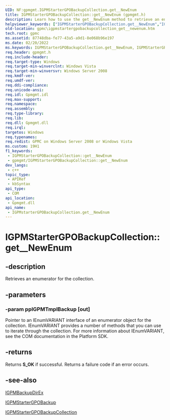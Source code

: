 ```yaml
---
UID: NF:gpmgmt.IGPMStarterGPOBackupCollection.get__NewEnum
title: IGPMStarterGPOBackupCollection::get__NewEnum (gpmgmt.h)
description: Learn how to use the get__NewEnum method to retrieve an enumerator for an IGPMStarterGPOBackupCollection collection.
helpviewer_keywords: ["IGPMStarterGPOBackupCollection.get__NewEnum","IGPMStarterGPOBackupCollection::get__NewEnum","IGPMstarterGPOBackupCollection interface [GPMC]","get__NewEnum method","IGPMstarterGPOBackupCollection::get__NewEnum","get__NewEnum","get__NewEnum method [GPMC]","get__NewEnum method [GPMC]","IGPMstarterGPOBackupCollection interface","gpmc.igpmstartergpobackupcollection_get__newenum","gpmgmt/IGPMstarterGPOBackupCollection::get__NewEnum"]
old-location: gpmc\igpmstartergpobackupcollection_get__newenum.htm
tech.root: gpmc
ms.assetid: 87748dba-fe77-43a5-a9d1-8e068b96e197
ms.date: 02/20/2022
ms.keywords: IGPMStarterGPOBackupCollection.get__NewEnum, IGPMStarterGPOBackupCollection::get__NewEnum, IGPMstarterGPOBackupCollection interface [GPMC],get__NewEnum method, IGPMstarterGPOBackupCollection::get__NewEnum, get__NewEnum, get__NewEnum method [GPMC], get__NewEnum method [GPMC],IGPMstarterGPOBackupCollection interface, gpmc.igpmstartergpobackupcollection_get__newenum, gpmgmt/IGPMstarterGPOBackupCollection::get__NewEnum
req.header: gpmgmt.h
req.include-header: 
req.target-type: Windows
req.target-min-winverclnt: Windows Vista
req.target-min-winversvr: Windows Server 2008
req.kmdf-ver: 
req.umdf-ver: 
req.ddi-compliance: 
req.unicode-ansi: 
req.idl: Gpmgmt.idl
req.max-support: 
req.namespace: 
req.assembly: 
req.type-library: 
req.lib: 
req.dll: Gpmgmt.dll
req.irql: 
targetos: Windows
req.typenames: 
req.redist: GPMC on Windows Server 2008 or Windows Vista
ms.custom: 19H1
f1_keywords:
 - IGPMStarterGPOBackupCollection::get__NewEnum
 - gpmgmt/IGPMStarterGPOBackupCollection::get__NewEnum
dev_langs:
 - c++
topic_type:
 - APIRef
 - kbSyntax
api_type:
 - COM
api_location:
 - Gpmgmt.dll
api_name:
 - IGPMstarterGPOBackupCollection.get__NewEnum
---
```


# IGPMStarterGPOBackupCollection::get__NewEnum


## -description

Retrieves an enumerator for the collection.

## -parameters

### -param ppIGPMTmplBackup [out]

Pointer to an IEnumVARIANT interface of an enumerator object for the collection.  IEnumVARIANT provides a number of methods that you can use to iterate through the collection. For more information about IEnumVARIANT, see the COM documentation in the Platform SDK.

## -returns

Returns <b>S_OK</b> if successful. Returns a failure code if an error occurs.

## -see-also

<a href="/previous-versions/windows/desktop/api/gpmgmt/nn-gpmgmt-igpmbackupdirex">IGPMBackupDirEx</a>



<a href="/previous-versions/windows/desktop/api/gpmgmt/nn-gpmgmt-igpmstartergpobackup">IGPMStarterGPOBackup</a>



<a href="/previous-versions/windows/desktop/api/gpmgmt/nn-gpmgmt-igpmstartergpobackupcollection">IGPMStarterGPOBackupCollection</a>